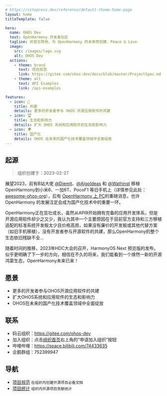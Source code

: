 ```yaml
---
# https://vitepress.dev/reference/default-theme-home-page
layout: home
titleTemplate: false

hero:
  name: OHOS Dev
  text: OpenHarmony 开发者社区
  tagline: 非官方阵地，为 OpenHarmony 的未来而创建，Peace & Love
  image:
    src: /images/logo.svg
    alt: OHOS Dev
  actions:
    - theme: brand
      text: 项目规范
      link: https://gitee.com/ohos-dev/docs/blob/master/ProjectSpec.md
    - theme: alt
      text: API Examples
      link: /api-examples

features:
  - icon: 🚄
    title: 共建
    details: 更多的开发者参与 OHOS 开源应用软件的共建
  - icon: 🏆
    title: 生态和影响力
    details: 扩大 OHOS 系统和应用软件的生态和影响力
  - icon: 🌍
    title: 国产化
    details: OHOS 在未来的国产化技术覆盖领域中全面绽放
---
```


<!-- 由于 home 布局没有 Markdown 的样式，所以要手动添加一个样式 -->
<div class="vp-doc external-link-icon-enabled container">

## 起源

> 组织创建于：2023-02-27

展望2023，前有B站大佬 [@Diemit](https://space.bilibili.com/1570309)、[@AlgoIdeas](https://space.bilibili.com/36549646) 和 [@Wathinst](https://space.bilibili.com/384743347) 移植 OpenHarmony到小米6、一加6T、PocoF1 等旧手机上（详情参见此处：[awesome-ohos-org](https://gitee.com/ohos-dev/awesome-ohos-org)），后有 [OpenHarmony 上 PC](https://mp.weixin.qq.com/s/486o6HZyvi0jqyivPnr6lQ)的重磅消息，也许 OpenHarmony 的发展注定会成为国产化技术中的重要一环。

OpenHarmony正在茁壮成长，虽然从API9开始拥有完备的应用开发体系，但是开源应用软件却少之又少，我认为其中一个主要原因在于目前官方支持和三方移植适配的标准系统开发板太少且价格高昂，如果没有廉价的开发板或其他代替方案（如旧手机移植），没有开发者参与开源软件的共建，那么OpenHarmony的整个生态依旧残缺不全...

随着时间的推移，2023年HDC大会的召开，HarmonyOS Next 预览版的发布，似乎更明确了下一步的方向，相信在不久的将来，我们能看到一个焕然一新的开源鸿蒙生态，OpenHarmony未来已来！

## 愿景

- 更多的开发者参与OHOS开源应用软件的共建
- 扩大OHOS系统和应用软件的生态和影响力
- OHOS在未来的国产化技术覆盖领域中全面绽放

## 联系

- 码云组织：<https://gitee.com/ohos-dev>
- 加入组织：点击[组织首页](https://gitee.com/ohos-dev)右上角的“申请加入组织”按钮
- 哔哩哔哩：<https://space.bilibili.com/74433635>
- 企鹅群组：752399947

## 导航

- [项目规范](https://gitee.com/ohos-dev/docs/blob/master/ProjectSpec.md) `在组织内创建开源项目必看文档`
- [项目统计](https://gitee.com/ohos-dev/docs/blob/master/ProjectStatistics.md) `组织内开源项目贡献统计`

</div>
